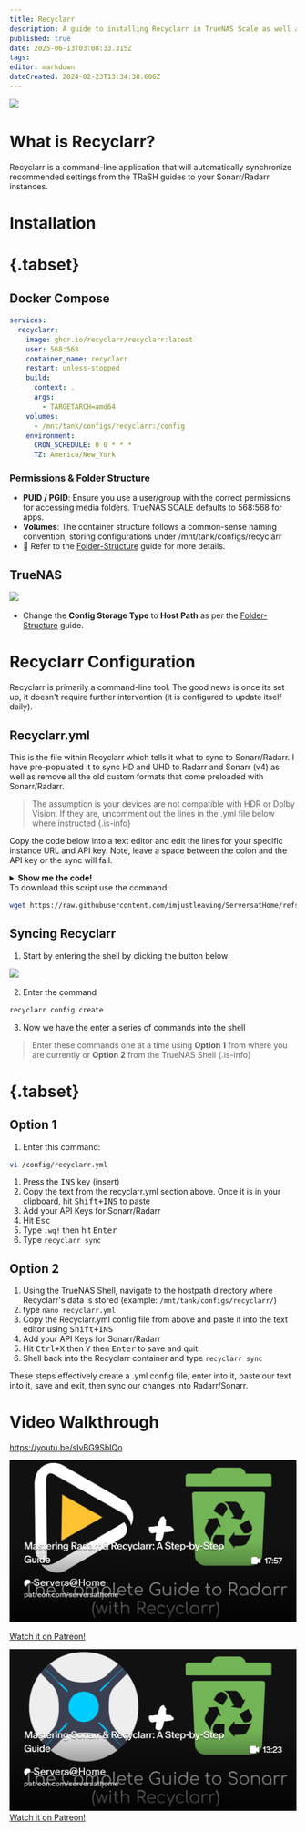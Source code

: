 ```yaml
---
title: Recyclarr
description: A guide to installing Recyclarr in TrueNAS Scale as well as docker via compose
published: true
date: 2025-06-13T03:08:33.315Z
tags: 
editor: markdown
dateCreated: 2024-02-23T13:34:38.606Z
---
```


![](https://wiki.hydrology.cc/recyclarr.png)

# What is Recyclarr?

Recyclarr is a command-line application that will automatically synchronize recommended settings from the TRaSH guides to your Sonarr/Radarr instances.

# Installation
# {.tabset}
## Docker Compose

```yaml
services:
  recyclarr:
    image: ghcr.io/recyclarr/recyclarr:latest
    user: 568:568
    container_name: recyclarr
    restart: unless-stopped
    build:
      context: .
      args:
        - TARGETARCH=amd64
    volumes:
      - /mnt/tank/configs/recyclarr:/config
    environment:
      CRON_SCHEDULE: 0 0 * * *
      TZ: America/New_York
```

### Permissions & Folder Structure
- **PUID / PGID**: Ensure you use a user/group with the correct permissions for accessing media folders. TrueNAS SCALE defaults to 568:568 for apps.
- **Volumes**: The container structure follows a common-sense naming convention, storing configurations under /mnt/tank/configs/recyclarr
- 📌 Refer to the [Folder-Structure](/Folder-Structure) guide for more details.

## TrueNAS

![](https://wiki.hydrology.cc/screenshot_from_2023-12-12_09-34-37.png)

- Change the **Config Storage Type** to **Host Path** as per the [Folder-Structure](/Folder-Structure) guide.

# Recyclarr Configuration

Recyclarr is primarily a command-line tool. The good news is once its set up, it doesn't require further intervention (it is configured to update itself daily).

## Recyclarr.yml

This is the file within Recyclarr which tells it what to sync to Sonarr/Radarr. I have pre-populated it to sync HD and UHD to Radarr and Sonarr (v4) as well as remove all the old custom formats that come preloaded with Sonarr/Radarr.

> The assumption is your devices are not compatible with HDR or Dolby Vision. If they are, uncomment out the lines in the .yml file below where instructed
{.is-info}

Copy the code below into a text editor and edit the lines for your specific instance URL and API key. Note, leave a space between the colon and the API key or the sync will fail.

<details><summary><strong>Show me the code!</strong></summary>

```yaml
sonarr:
  web-1080p-v4:
    base_url: http://sonarr:8989
    api_key: 
    delete_old_custom_formats: true
    replace_existing_custom_formats: true
    include:
      # Comment out any of the following includes to disable them
      - template: sonarr-quality-definition-series
      - template: sonarr-v4-quality-profile-web-1080p
      - template: sonarr-v4-custom-formats-web-1080p
      - template: sonarr-v4-quality-profile-web-2160p
      - template: sonarr-v4-custom-formats-web-2160p

# Custom Formats: https://recyclarr.dev/wiki/yaml/config-reference/custom-formats/
    custom_formats:
      # HDR Formats
      - trash_ids:
          # Comment out the next line if you and all of your users' setups are fully DV compatible
          - 9b27ab6498ec0f31a3353992e19434ca # DV (WEBDL)
          # HDR10Plus Boost - Uncomment the next line if any of your devices DO support HDR10+
          # - 0dad0a507451acddd754fe6dc3a7f5e7 # HDR10Plus Boost
        assign_scores_to:
          - name: WEB-2160p


      # Optional
      - trash_ids:
           - 32b367365729d530ca1c124a0b180c64 # Bad Dual Groups
           - 82d40da2bc6923f41e14394075dd4b03 # No-RlsGroup
           - e1a997ddb54e3ecbfe06341ad323c458 # Obfuscated
           - 06d66ab109d4d2eddb2794d21526d140 # Retags
           - 1b3994c551cbb92a2c781af061f4ab44 # Scene
        assign_scores_to:
          - name: WEB-2160p

      - trash_ids:
          # Uncomment the next six lines to allow x265 HD releases with HDR/DV
          # - 47435ece6b99a0b477caf360e79ba0bb # x265 (HD)
        # assign_scores_to:
          # - name: WEB-2160p
            # score: 0
      # - trash_ids:
          # - 9b64dff695c2115facf1b6ea59c9bd07 # x265 (no HDR/DV)
        assign_scores_to:
          - name: WEB-2160p

      - trash_ids:
          - 2016d1676f5ee13a5b7257ff86ac9a93 # SDR
        assign_scores_to:
          - name: WEB-2160p
            # score: 0 # Uncomment this line to enable SDR releases

      # Optional
      - trash_ids:
           - 32b367365729d530ca1c124a0b180c64 # Bad Dual Groups
           - 82d40da2bc6923f41e14394075dd4b03 # No-RlsGroup
           - e1a997ddb54e3ecbfe06341ad323c458 # Obfuscated
           - 06d66ab109d4d2eddb2794d21526d140 # Retags
           - 1b3994c551cbb92a2c781af061f4ab44 # Scene
        assign_scores_to:
          - name: WEB-1080p

      - trash_ids:
          # Uncomment the next six lines to allow x265 HD releases with HDR/DV
          # - 47435ece6b99a0b477caf360e79ba0bb # x265 (HD)
        # assign_scores_to:
          # - name: WEB-1080p
            # score: 0
      # - trash_ids:
          # - 9b64dff695c2115facf1b6ea59c9bd07 # x265 (no HDR/DV)
        assign_scores_to:
          - name: WEB-1080p

# Configuration specific to Radarr.
radarr:
 uhd-bluray-web:
    base_url: http://radarr:7878
    api_key: 
    delete_old_custom_formats: true
    replace_existing_custom_formats: true
    include:
     # Comment out any of the following includes to disable them
     - template: radarr-quality-definition-movie
     - template: radarr-quality-profile-uhd-bluray-web
     - template: radarr-custom-formats-uhd-bluray-web
     - template: radarr-quality-definition-movie
     - template: radarr-quality-profile-hd-bluray-web
     - template: radarr-custom-formats-hd-bluray-web

# Custom Formats: https://recyclarr.dev/wiki/yaml/config-reference/custom-formats/
    custom_formats:
     # Audio
     - trash_ids:
         # Uncomment the next section to enable Advanced Audio Formats
         # - 496f355514737f7d83bf7aa4d24f8169 # TrueHD Atmos
         # - 2f22d89048b01681dde8afe203bf2e95 # DTS X
         # - 417804f7f2c4308c1f4c5d380d4c4475 # ATMOS (undefined)
         # - 1af239278386be2919e1bcee0bde047e # DD+ ATMOS
         # - 3cafb66171b47f226146a0770576870f # TrueHD
         # - dcf3ec6938fa32445f590a4da84256cd # DTS-HD MA
         # - a570d4a0e56a2874b64e5bfa55202a1b # FLAC
         # - e7c2fcae07cbada050a0af3357491d7b # PCM
         # - 8e109e50e0a0b83a5098b056e13bf6db # DTS-HD HRA
         # - 185f1dd7264c4562b9022d963ac37424 # DD+
         # - f9f847ac70a0af62ea4a08280b859636 # DTS-ES
         # - 1c1a4c5e823891c75bc50380a6866f73 # DTS
         # - 240770601cc226190c367ef59aba7463 # AAC
         # - c2998bd0d90ed5621d8df281e839436e # DD
       assign_scores_to:
         - name: UHD Bluray + WEB

     # Movie Versions
     - trash_ids:
         - 9f6cbff8cfe4ebbc1bde14c7b7bec0de # IMAX Enhanced
       assign_scores_to:
         - name: UHD Bluray + WEB
           # score: 0 # Uncomment this line to disable prioritised IMAX Enhanced releases

     # Optional
     - trash_ids:
         # Comment out the next line if you and all of your users' setups are fully DV compatible
         - 923b6abef9b17f937fab56cfcf89e1f1 # DV (WEBDL)
         # HDR10Plus Boost - Uncomment the next line if any of your devices DO support HDR10+
         # - b17886cb4158d9fea189859409975758 # HDR10Plus Boost
       assign_scores_to:
         - name: UHD Bluray + WEB

     - trash_ids:
         - 9c38ebb7384dada637be8899efa68e6f # SDR
       assign_scores_to:
         - name: UHD Bluray + WEB
           # score: 0 # Uncomment this line to allow SDR releases

     - trash_ids:
         - 9f6cbff8cfe4ebbc1bde14c7b7bec0de # IMAX Enhanced
       assign_scores_to:
         - name: HD Bluray + WEB
           # score: 0 # Uncomment this line to disable prioritised IMAX Enhanced releases
```
</details>
To download this script use the command:

```bash
wget https://raw.githubusercontent.com/imjustleaving/ServersatHome/refs/heads/main/recyclarr.yml
```

## Syncing Recyclarr

1. Start by entering the shell by clicking the button below:

![](https://wiki.hydrology.cc/recyclarrshell.png)

2. Enter the command 
```bash
recyclarr config create
```

3. Now we have the enter a series of commands into the shell
> Enter these commands one at a time using **Option 1** from where you are currently or **Option 2** from the TrueNAS Shell
{.is-info}

# {.tabset}
## Option 1
 1. Enter this command:
```bash
vi /config/recyclarr.yml
```
1.  Press the <kbd>INS</kbd> key (insert)
1.  Copy the text from the recyclarr.yml section above. Once it is in your clipboard, hit <kbd>Shift+INS</kbd> to paste
1.  Add your API Keys for Sonarr/Radarr
1.  Hit <kbd>Esc</kbd>
1.  Type `:wq!` then hit <kbd>Enter</kbd>
1.  Type `recyclarr sync`

## Option 2

1.  Using the TrueNAS Shell, navigate to the hostpath directory where Recyclarr's data is stored (example: `/mnt/tank/configs/recyclarr/`)
2.  type `nano recyclarr.yml`
3.  Copy the Recyclarr.yml config file from above and paste it into the text editor using <kbd>Shift+INS</kbd>
4.  Add your API Keys for Sonarr/Radarr
5.  Hit <kbd>Ctrl+X</kbd> then <kbd>Y</kbd> then <kbd>Enter</kbd> to save and quit.
6.  Shell back into the Recyclarr container and type `recyclarr sync`

These steps effectively create a .yml config file, enter into it, paste our text into it, save and exit, then sync our changes into Radarr/Sonarr.

# Video Walkthrough
https://youtu.be/sIvBG9SbIQo

![](/2025-01-30-mastering-radarr--recyclarr-a--promo-card.png)

[Watch it on Patreon!](https://www.patreon.com/posts/mastering-radarr-121113567?utm_medium=clipboard_copy&utm_source=copyLink&utm_campaign=postshare_creator&utm_content=join_link)


![](/2025-01-30-mastering-sonarr--recyclarr-a--promo-card.png)
[Watch it on Patreon!](https://www.patreon.com/posts/mastering-sonarr-121115716?utm_medium=clipboard_copy&utm_source=copyLink&utm_campaign=postshare_creator&utm_content=join_link)